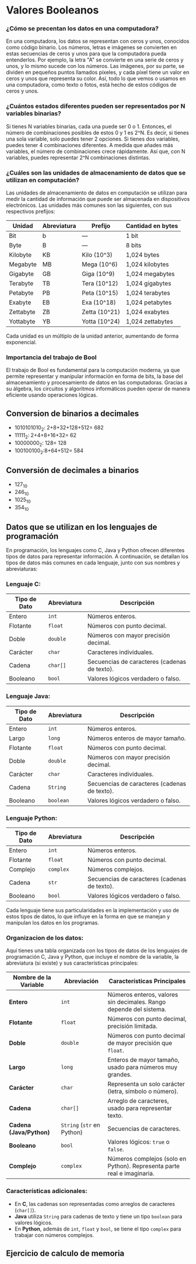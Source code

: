 # Valores Booleanos
### ¿Cómo se precentan los datos en una computadora?
En una computadora, los datos se representan con ceros y unos, conocidos como código binario. Los números, letras e imágenes se convierten en estas secuencias de ceros y unos para que la computadora pueda entenderlos. Por ejemplo, la letra "A" se convierte en una serie de ceros y unos, y lo mismo sucede con los números. Las imágenes, por su parte, se dividen en pequeños puntos llamados píxeles, y cada píxel tiene un valor en ceros y unos que representa su color. Así, todo lo que vemos o usamos en una computadora, como texto o fotos, está hecho de estos códigos de ceros y unos.
### ¿Cuántos estados diferentes pueden ser representados por N variables binarias?
Si tienes N variables binarias, cada una puede ser 0 o 1. Entonces, el número de combinaciones posibles de estos 0 y 1 es 2^N. Es decir, si tienes una sola variable, solo puedes tener 2 opciones. Si tienes dos variables, puedes tener 4 combinaciones diferentes. A medida que añades más variables, el número de combinaciones crece rápidamente. Así que, con N variables, puedes representar 2^N combinaciones distintas.
### ¿Cuáles son las unidades de almacenamiento de datos que se utilizan en computación?
Las unidades de almacenamiento de datos en computación se utilizan para medir la cantidad de información que puede ser almacenada en dispositivos electrónicos. Las unidades más comunes son las siguientes, con sus respectivos prefijos:

| Unidad           | Abreviatura | Prefijo      | Cantidad en bytes       |
|------------------|-------------|--------------|-------------------------|
| Bit              | b           | —            | 1 bit                   |
| Byte             | B           | —            | 8 bits                  |
| Kilobyte         | KB          | Kilo (10^3)  | 1,024 bytes             |
| Megabyte         | MB          | Mega (10^6)  | 1,024 kilobytes         |
| Gigabyte         | GB          | Giga (10^9)  | 1,024 megabytes         |
| Terabyte         | TB          | Tera (10^12) | 1,024 gigabytes         |
| Petabyte         | PB          | Peta (10^15) | 1,024 terabytes         |
| Exabyte          | EB          | Exa (10^18)  | 1,024 petabytes         |
| Zettabyte        | ZB          | Zetta (10^21)| 1,024 exabytes          |
| Yottabyte        | YB          | Yotta (10^24)| 1,024 zettabytes        |

Cada unidad es un múltiplo de la unidad anterior, aumentando de forma exponencial.
### Importancia del trabajo de Bool
El trabajo de Bool es fundamental para la computación moderna, ya que permite representar y manipular información en forma de bits, la base del almacenamiento y procesamiento de datos en las computadoras. Gracias a su álgebra, los circuitos y algoritmos informáticos pueden operar de manera eficiente usando operaciones lógicas.
## Conversion de binarios a decimales
- $1010101010_2$: 2+8+32+128+512= 682
- $11111_2$: 2+4+8+16+32= 62
- $10000000_2$: 128= 128
- $100100100_2$:8+64+512= 584
## Conversión de decimales a binarios
- $127_{10}$
- $246_{10}$
- $1025_{10}$
- $354_{10}$
## Datos que se utilizan en los lenguajes de programación
En programación, los lenguajes como C, Java y Python ofrecen diferentes tipos de datos para representar información. A continuación, se detallan los tipos de datos más comunes en cada lenguaje, junto con sus nombres y abreviaturas:

### **Lenguaje C:**

| Tipo de Dato | Abreviatura | Descripción                             |
|--------------|-------------|-----------------------------------------|
| Entero       | `int`       | Números enteros.                        |
| Flotante     | `float`     | Números con punto decimal.              |
| Doble        | `double`    | Números con mayor precisión decimal.    |
| Carácter     | `char`      | Caracteres individuales.                |
| Cadena       | `char[]`    | Secuencias de caracteres (cadenas de texto). |
| Booleano     | `bool`      | Valores lógicos verdadero o falso.      |

### **Lenguaje Java:**

| Tipo de Dato | Abreviatura | Descripción                             |
|--------------|-------------|-----------------------------------------|
| Entero       | `int`       | Números enteros.                        |
| Largo        | `long`      | Números enteros de mayor tamaño.        |
| Flotante     | `float`     | Números con punto decimal.              |
| Doble        | `double`    | Números con mayor precisión decimal.    |
| Carácter     | `char`      | Caracteres individuales.                |
| Cadena       | `String`    | Secuencias de caracteres (cadenas de texto). |
| Booleano     | `boolean`   | Valores lógicos verdadero o falso.      |

### **Lenguaje Python:**

| Tipo de Dato | Abreviatura | Descripción                             |
|--------------|-------------|-----------------------------------------|
| Entero       | `int`       | Números enteros.                        |
| Flotante     | `float`     | Números con punto decimal.              |
| Complejo     | `complex`   | Números complejos.                      |
| Cadena       | `str`       | Secuencias de caracteres (cadenas de texto). |
| Booleano     | `bool`      | Valores lógicos verdadero o falso.      |


Cada lenguaje tiene sus particularidades en la implementación y uso de estos tipos de datos, lo que influye en la forma en que se manejan y manipulan los datos en los programas. 

### **Organizacion de los datos:**
Aquí tienes una tabla organizada con los tipos de datos de los lenguajes de programación C, Java y Python, que incluye el nombre de la variable, la abreviatura (si existe) y sus características principales:

| **Nombre de la Variable** | **Abreviación** | **Características Principales**                                   |
|---------------------------|-----------------|--------------------------------------------------------------------|
| **Entero**                | `int`           | Números enteros, valores sin decimales. Rango depende del sistema. |
| **Flotante**              | `float`         | Números con punto decimal, precisión limitada.                     |
| **Doble**                 | `double`        | Números con punto decimal de mayor precisión que `float`.           |
| **Largo**                 | `long`          | Enteros de mayor tamaño, usado para números muy grandes.           |
| **Carácter**              | `char`          | Representa un solo carácter (letra, símbolo o número).             |
| **Cadena**                | `char[]`        | Arreglo de caracteres, usado para representar texto.               |
| **Cadena (Java/Python)**  | `String` (`str` en Python) | Secuencias de caracteres.                                        |
| **Booleano**              | `bool`          | Valores lógicos: `true` o `false`.                                 |
| **Complejo**              | `complex`       | Números complejos (solo en Python). Representa parte real e imaginaria. |

### Características adicionales:
- En **C**, las cadenas son representadas como arreglos de caracteres (`char[]`).
- **Java** utiliza `String` para cadenas de texto y tiene un tipo `boolean` para valores lógicos.
- En **Python**, además de `int`, `float` y `bool`, se tiene el tipo `complex` para trabajar con números complejos.
## Ejercicio de calculo de memoria
